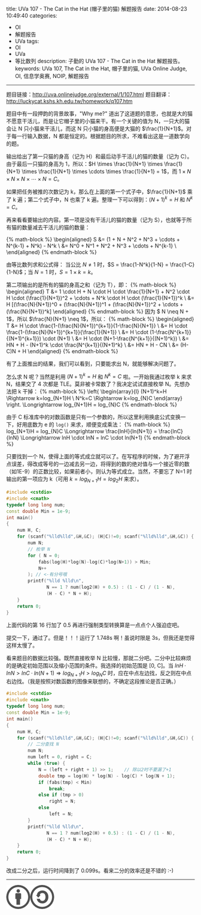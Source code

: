 title: UVa 107 - The Cat in the Hat (帽子里的猫) 解题报告
date: 2014-08-23 10:49:40
categories:
- OI
- 解题报告
- UVa
tags:
- OI
- UVa
- 等比数列
description: 子勤的 UVa 107 - The Cat in the Hat 解题报告。
keywords: UVa 107, The Cat in the Hat, 帽子里的猫, UVa Online Judge, OI, 信息学奥赛, NOIP, 解题报告
---

题目链接：<http://uva.onlinejudge.org/external/1/107.html>
题目翻译：<http://luckycat.kshs.kh.edu.tw/homework/q107.htm>

题目中有一段押韵的背景故事，"Why me?" 道出了这道题的意思，也就是大的猫不愿意干活儿，而是让它帽子里的小猫来干。有一个关键的值为 N，一只大的猫会让 N 只小猫来干活儿，而这 N 只小猫的身高便是大猫的 $\frac{1}{N+1}$。对于每一行输入数据，N 都是恒定的。根据题目的所求，不难看出这是一道数学向的题。

<!-- more -->

输出给出了第一只猫的身高（记为 H）和最后动手干活儿的猫的数量（记为 C）。由于最后一只猫的身高为 1，所以：$H \times \frac{1}{N+1} \times \frac{1}{N+1} \times \frac{1}{N+1} \times \cdots \times \frac{1}{N+1} = 1$，而 $1 \times N \times N \times N \times \cdots \times N = C$。

如果把任务被推的次数记为 k，那么在上面的第一个式子中，$\frac{1}{N+1}$ 乘了 k 遍；第二个式子中，N 也乘了 k 遍。整理一下可以得到：$(N+1)^k=H$ 和 $N^k=C$。

再来看看要输出的内容。第一项是没有干活儿的猫的数量（记为 S），也就等于所有猫的数量减去干活儿的猫的数量：

{% math-block %}
\begin{aligned}
S &= (1 + N + N^2 + N^3 + \cdots + N^{k-1} + N^k) - N^k \\
  &= N^0 + N^1 + N^2 + N^3 + \cdots + N^{k-1} \\
\end{aligned}
{% endmath-block %}

由等比数列求和公式得：
当公比 $N \neq 1$ 时，$S = \frac{1-N^k}{1-N} = \frac{1-C}{1-N}$；当 $N = 1$ 时，$S = 1 \times k = k$。

第二项输出的是所有的猫的身高之和（记为 T），即：
{% math-block %}
\begin{aligned}
T &= 1 \cdot H + N \cdot H \cdot \frac{1}{N+1} + N^2 \cdot H \cdot (\frac{1}{N+1})^2 + \cdots + N^k \cdot H \cdot (\frac{1}{N+1})^k \\
  &= H [(\frac{N}{N+1})^0 + (\frac{N}{N+1})^1 + (\frac{N}{N+1})^2 + \cdots + (\frac{N}{N+1})^k]
\end{aligned}
{% endmath-block %}
因为 $ N \neq N + 1$，所以 $\frac{N}{N+1} \neq 1$，所以：
{% math-block %}
\begin{aligned}
T &= H \cdot \frac{1-(\frac{N}{N+1})^{k+1}}{1-\frac{N}{N+1}} \\
  &= H \cdot \frac{1-(\frac{N}{N+1})^{k+1}}{\frac{1}{N+1}} \\
  &= H \cdot (1-\frac{N^{k+1}}{(N+1)^{k+1}}) \cdot (N+1) \\
  &= H \cdot (N+1-\frac{N^{k+1}}{(N+1)^k}) \\
  &= HN + H - (N+1)^k \cdot \frac{N^{k+1}}{(N+1)^k} \\
  &= HN + H - CN \\
  &= (H-C)N + H
\end{aligned}
{% endmath-block %}

有了上面推出的结果，我们可以看到，只要能求出 N，就能够解决问题了。

怎么求 N 呢？当然是利用 $(N+1)^k=H$ 和 $N^k=C$ 啦。一开始我通过枚举 k 来求 N，结果交了 4 次都是 TLE。莫非被卡常数了？我决定试试直接枚举 N。先想办法把 k 干掉：
{% math-block %}
\left\{
\begin{array}{l}
(N+1)^k=H \Rightarrow k=log_{N+1}H \\
N^k=C \Rightarrow k=log_{N}C
\end{array}
\right.
\Longrightarrow log_{N+1}H = log_{N}C
{% endmath-block %}

由于 C 标准库中的对数函数是只有一个参数的，所以这里利用换底公式变换一下，好用底数为 e 的 `log()` 来求，顺便变成乘法：
{% math-block %}
log_{N+1}H = log_{N}C \Longrightarrow \frac{lnH}{ln(N+1)} = \frac{lnC}{lnN} \Longrightarrow lnH \cdot lnN = lnC \cdot ln(N+1)
{% endmath-block %}

只要找到一个 N，使得上面的等式成立就可以了。在写程序的时候，为了避开浮点误差，得改成等号的一边减去另一边，将得到的数的绝对值与一个接近零的数（如1E-9）的正数比较，如果前者小，则认为等式成立。当然，不要忘了 N=1 时输出的第一项应为 k（可用 $k=log_{N+1}H = log_2 H$ 来求）。

``` cpp 107_v1.cpp
#include <cstdio>
#include <cmath>
typedef long long num;
const double Min = 1e-9;
int main()
{
    num H, C;
    for (scanf("%lld%lld",&H,&C); (H|C)!=0; scanf("%lld%lld",&H,&C)) {
        num N;
        // 枚举 N
        for ( N = 0;
            fabs(log(H)*log(N)-log(C)*log(N+1)) > Min;
            N++
        ); // <-有分号哦
        printf("%lld %lld\n",
               N == 1 ? num(log2(H) + 0.5) : (1 - C) / (1 - N),
               (H - C) * N + H);
    }
    return 0;
}
```

上面代码的第 16 行加了 0.5 再进行强制类型转换算是一点点个人强迫症吧。

提交一下，通过了。但是！！！运行了 1.748s 啊！虽说时限是 3s，但我还是觉得这样太慢了。

看来题目的数据比较强。既然直接枚举 N 比较慢，那就二分吧。二分中比较麻烦的是确定初始范围以及缩小范围的条件。我选择的初始范围是 [0, C]。当 $ln{H} \cdot ln{N} > ln{C} \cdot ln(N+1) \Rightarrow log_{N+1}H > log_N C$ 时，应在中点左边找，反之则在中点右边找。（我是按照对数函数的图像来联想的，不确定这段推论是否正确。）

``` cpp 107_2.cpp
#include <cstdio>
#include <cmath>
typedef long long num;
const double Min = 1e-9;
int main()
{
    num H, C;
    for (scanf("%lld%lld",&H,&C); (H|C)!=0; scanf("%lld%lld",&H,&C)) {
        // 二分查找 N
        num N;
        num left = 0, right = C;
        while (true) {
            N = (left + right + 1) >> 1;	// 除以2时不要漏了+1
            double tmp = log(H) * log(N) - log(C) * log(N + 1);
            if (fabs(tmp) < Min)
                break;
            else if (tmp > 0)
                right = N;
            else
                left = N;
        }
        printf("%lld %lld\n",
               N == 1 ? num(log2(H) + 0.5) : (1 - C) / (1 - N),
               (H - C) * N + H);
    }
    return 0;
}
```

改成二分之后，运行时间降到了 0.099s。看来二分的效率还是不错的 :-)

---

[![本文以 CC BY-SA 3.0 CN 协议发布](/img/cc-by-sa.png)](https://creativecommons.org/licenses/by-sa/3.0/cn/)